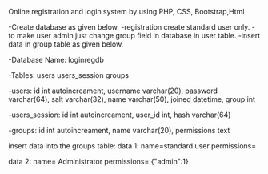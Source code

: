 Online registration and login system by using PHP, CSS, Bootstrap,Html

-Create database as given below.
-registration create standard user only.
-to make user admin just change group field in database in user table.
-insert data in group table as given below.

-Database Name: loginregdb

-Tables:
users
users_session
groups

-users:
id int autoincreament,
username varchar(20),
password varchar(64),
salt varchar(32),
name varchar(50),
joined datetime,
group int


-users_session:
id int autoincreament,
user_id int,
hash varchar(64)


-groups:
id int autoincreament,
name varchar(20),
permissions text

insert data into the groups table:
data 1:
name=standard user
permissions=

data 2:
name= Administrator
permissions= {"admin":1}